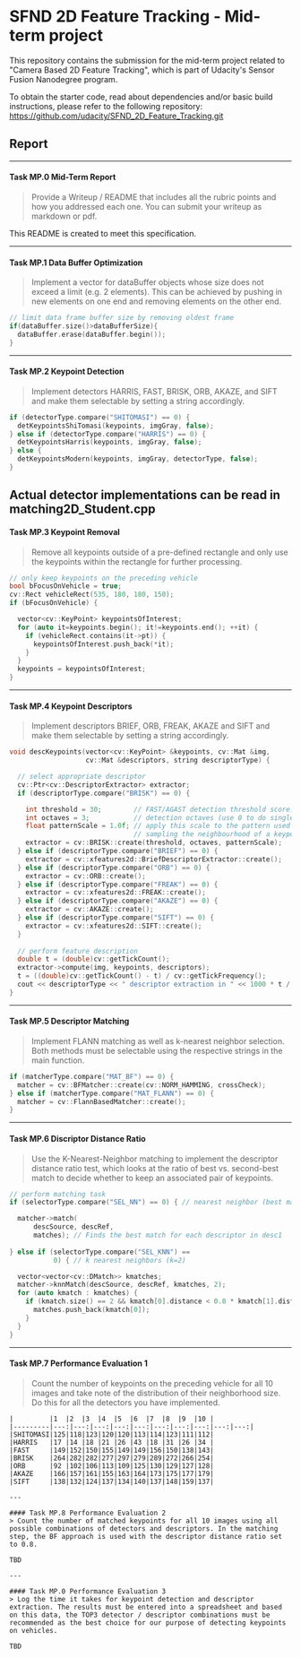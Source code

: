 # SFND 2D Feature Tracking - Mid-term project

This repository contains the submission for the mid-term project related to "Camera Based 2D Feature Tracking", which is part of Udacity's Sensor Fusion Nanodegree program.

To obtain the starter code, read about dependencies and/or basic build instructions, please refer to the following repository:
https://github.com/udacity/SFND_2D_Feature_Tracking.git

## Report

---

#### Task MP.0 Mid-Term Report
> Provide a Writeup / README that includes all the rubric points and how you addressed each one. You can submit your writeup as markdown or pdf.

This README is created to meet this specification.

---

#### Task MP.1 Data Buffer Optimization
> Implement a vector for dataBuffer objects whose size does not exceed a limit (e.g. 2 elements). This can be achieved by pushing in new elements on one end and removing elements on the other end.

```c++
// limit data frame buffer size by removing oldest frame
if(dataBuffer.size()>dataBufferSize){
  dataBuffer.erase(dataBuffer.begin());
}
```
---

#### Task MP.2 Keypoint Detection
> Implement detectors HARRIS, FAST, BRISK, ORB, AKAZE, and SIFT and make them selectable by setting a string accordingly.

```c++
if (detectorType.compare("SHITOMASI") == 0) {
  detKeypointsShiTomasi(keypoints, imgGray, false);
} else if (detectorType.compare("HARRIS") == 0) {
  detKeypointsHarris(keypoints, imgGray, false);
} else {
  detKeypointsModern(keypoints, imgGray, detectorType, false);
}
```
Actual detector implementations can be read in matching2D_Student.cpp
---

#### Task MP.3 Keypoint Removal
> Remove all keypoints outside of a pre-defined rectangle and only use the keypoints within the rectangle for further processing.

```c++
// only keep keypoints on the preceding vehicle
bool bFocusOnVehicle = true;
cv::Rect vehicleRect(535, 180, 180, 150);
if (bFocusOnVehicle) {

  vector<cv::KeyPoint> keypointsOfInterest;
  for (auto it=keypoints.begin(); it!=keypoints.end(); ++it) {
    if (vehicleRect.contains(it->pt)) {
      keypointsOfInterest.push_back(*it);
    }
  }
  keypoints = keypointsOfInterest;
}
```
---

#### Task MP.4 Keypoint Descriptors
> Implement descriptors BRIEF, ORB, FREAK, AKAZE and SIFT and make them selectable by setting a string accordingly.

```c++
void descKeypoints(vector<cv::KeyPoint> &keypoints, cv::Mat &img,
                   cv::Mat &descriptors, string descriptorType) {

  // select appropriate descriptor
  cv::Ptr<cv::DescriptorExtractor> extractor;
  if (descriptorType.compare("BRISK") == 0) {

    int threshold = 30;        // FAST/AGAST detection threshold score.
    int octaves = 3;           // detection octaves (use 0 to do single scale)
    float patternScale = 1.0f; // apply this scale to the pattern used for
                               // sampling the neighbourhood of a keypoint.
    extractor = cv::BRISK::create(threshold, octaves, patternScale);
  } else if (descriptorType.compare("BRIEF") == 0) {
    extractor = cv::xfeatures2d::BriefDescriptorExtractor::create();
  } else if (descriptorType.compare("ORB") == 0) {
    extractor = cv::ORB::create();
  } else if (descriptorType.compare("FREAK") == 0) {
    extractor = cv::xfeatures2d::FREAK::create();
  } else if (descriptorType.compare("AKAZE") == 0) {
    extractor = cv::AKAZE::create();
  } else if (descriptorType.compare("SIFT") == 0) {
    extractor = cv::xfeatures2d::SIFT::create();
  }
    
  // perform feature description
  double t = (double)cv::getTickCount();
  extractor->compute(img, keypoints, descriptors);
  t = ((double)cv::getTickCount() - t) / cv::getTickFrequency();
  cout << descriptorType << " descriptor extraction in " << 1000 * t / 1.0 << " ms" << endl;
}
```
---

#### Task MP.5 Descriptor Matching
> Implement FLANN matching as well as k-nearest neighbor selection. Both methods must be selectable using the respective strings in the main function.

```c++
if (matcherType.compare("MAT_BF") == 0) {
  matcher = cv::BFMatcher::create(cv::NORM_HAMMING, crossCheck);
} else if (matcherType.compare("MAT_FLANN") == 0) {
  matcher = cv::FlannBasedMatcher::create();
}
```
---

#### Task MP.6 Discriptor Distance Ratio
> Use the K-Nearest-Neighbor matching to implement the descriptor distance ratio test, which looks at the ratio of best vs. second-best match to decide whether to keep an associated pair of keypoints.

```c++
// perform matching task
if (selectorType.compare("SEL_NN") == 0) { // nearest neighbor (best match)

  matcher->match(
      descSource, descRef,
      matches); // Finds the best match for each descriptor in desc1
    
} else if (selectorType.compare("SEL_KNN") ==
           0) { // k nearest neighbors (k=2)

  vector<vector<cv::DMatch>> kmatches;
  matcher->knnMatch(descSource, descRef, kmatches, 2);
  for (auto kmatch : kmatches) {
    if (kmatch.size() == 2 && kmatch[0].distance < 0.8 * kmatch[1].distance) {
      matches.push_back(kmatch[0]);
    }
  }
}
```
---

#### Task MP.7 Performance Evaluation 1
> Count the number of keypoints on the preceding vehicle for all 10 images and take note of the distribution of their neighborhood size. Do this for all the detectors you have implemented.
```
|         |1  |2  |3  |4  |5  |6  |7  |8  |9  |10 |
|---------|---:|---:|---:|---:|---:|---:|---:|---:|---:|---:|
|SHITOMASI|125|118|123|120|120|113|114|123|111|112|
|HARRIS   |17 |14 |18 |21 |26 |43 |18 |31 |26 |34 |
|FAST     |149|152|150|155|149|149|156|150|138|143|
|BRISK    |264|282|282|277|297|279|289|272|266|254|
|ORB      |92 |102|106|113|109|125|130|129|127|128|
|AKAZE    |166|157|161|155|163|164|173|175|177|179|
|SIFT     |138|132|124|137|134|140|137|148|159|137|

---

#### Task MP.8 Performance Evaluation 2
> Count the number of matched keypoints for all 10 images using all possible combinations of detectors and descriptors. In the matching step, the BF approach is used with the descriptor distance ratio set to 0.8.

TBD

---

#### Task MP.0 Performance Evaluation 3
> Log the time it takes for keypoint detection and descriptor extraction. The results must be entered into a spreadsheet and based on this data, the TOP3 detector / descriptor combinations must be recommended as the best choice for our purpose of detecting keypoints on vehicles.

TBD

